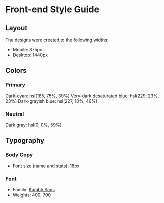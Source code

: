 # Front-end Style Guide

## Layout

The designs were created to the following widths:

- Mobile: 375px
- Desktop: 1440px

## Colors

### Primary

Dark-cyan: hsl(185, 75%, 39%)
Very-dark desaturated blue: hsl(229, 23%, 23%)
Dark-grayish blue: hsl(227, 10%, 46%)

### Neutral

Dark gray: hsl(0, 0%, 59%)

## Typography

### Body Copy

- Font size (name and stats): 18px

### Font

- Family: [Kumbh Sans](https://fonts.google.com/specimen/Kumbh+Sans)
- Weights: 400, 700
